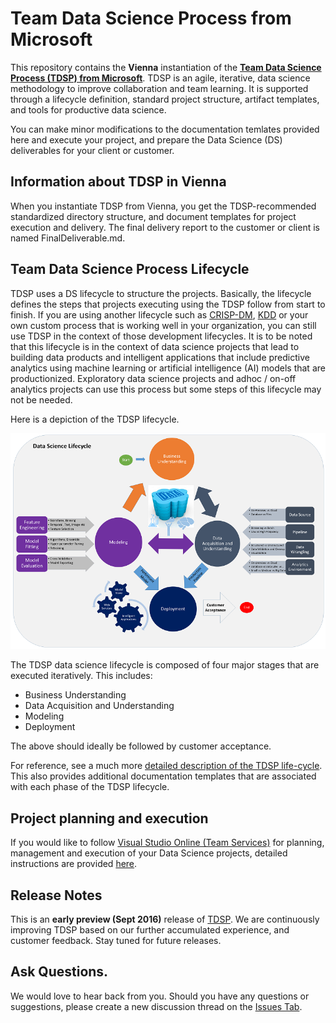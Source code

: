 # Team Data Science Process from Microsoft
This repository contains the **Vienna** instantiation of the [**Team Data Science Process (TDSP) from Microsoft**](https://github.com/Azure/Microsoft-TDSP). 
TDSP is an agile, iterative, data science methodology to improve collaboration and team learning. It is supported through a lifecycle definition, standard project structure, artifact templates, and tools for productive data science. 

You can make minor modifications to the documentation temlates provided here and execute your project, and prepare the Data Science (DS) deliverables for your client or customer.

## Information about TDSP in Vienna
When you instantiate TDSP from Vienna, you get the TDSP-recommended standardized directory structure, and document templates for project execution and delivery. The final delivery report to the customer or client is named FinalDeliverable.md. 

## Team Data Science Process Lifecycle 
TDSP uses a DS lifecycle to structure the projects. Basically, the lifecycle defines the steps that projects executing using the TDSP follow from start to finish. If you are using another lifecycle such as [CRISP-DM](https://wikipedia.org/wiki/Cross_Industry_Standard_Process_for_Data_Mining), [KDD](https://wikipedia.org/wiki/Data_mining#Process) or your own custom process that is working well in your organization, you can still use TDSP in the context of those development lifecycles. It is to be noted that this lifecycle is in the context of data science projects that lead to building data products and intelligent applications that include predictive analytics using machine learning or artificial intelligence (AI) models that are productionized. Exploratory data science projects and adhoc / on-off analytics projects can use this process but some steps of this lifecycle may not be needed.    

Here is a depiction of the TDSP lifecycle. 

![TDSP_LIFECYCLE](./Images/tdsp-lifecycle.png) 

The TDSP data science lifecycle is composed of four major stages that are executed iteratively. This includes:

* Business Understanding
* Data Acquisition and Understanding
* Modeling
* Deployment

The above should ideally be followed by customer acceptance. 

For reference, see a much more [detailed description of the TDSP life-cycle](https://github.com/Azure/Microsoft-TDSP/blob/master/Docs/team-data-science-process-lifecycle-detail.md). This also provides additional documentation templates that are associated with each phase of the TDSP lifecycle.

## Project planning and execution
If you would like to follow [Visual Studio Online (Team Services)](https://azure.microsoft.com/en-us/services/visual-studio-team-services/) for planning, management and execution of your Data Science projects, detailed instructions are provided [here](https://github.com/Azure/Microsoft-TDSP/blob/master/Docs/team-data-science-process-project-execution.md).

## Release Notes
This is an **early preview (Sept 2016)** release of [TDSP](https://github.com/Azure/Microsoft-TDSP). We are continuously improving TDSP based on our further accumulated experience, and customer feedback. Stay tuned for future releases. 

## Ask Questions. 
We would love to hear back from you. Should you have any questions or suggestions, please create a new discussion thread on the [Issues Tab](https://github.com/Azure/Microsoft-TDSP/issues).

